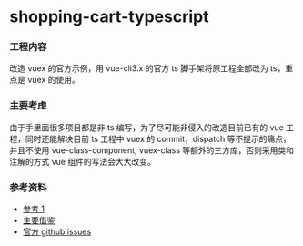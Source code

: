 # shopping-cart-typescript

### 工程内容

改造 vuex 的官方示例，用 vue-cli3.x 的官方 ts 脚手架将原工程全部改为 ts，重点是 vuex 的使用。

### 主要考虑

由于手里面很多项目都是非 ts 编写，为了尽可能非侵入的改造目前已有的 vue 工程，同时还能解决目前 ts 工程中 vuex 的 commit，dispatch 等不提示的痛点，并且不使用 vue-class-component, vuex-class 等额外的三方库，否则采用类和注解的方式 vue 组件的写法会大大改变。

### 参考资料

- [参考 1](https://segmentfault.com/a/1190000011853167)
- [主要借鉴](https://github.com/BarneyZhao/vuex-typescript-demo)
- [官方 github issues](https://github.com/vuejs/vuex/issues/564)
